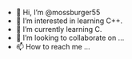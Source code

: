 - 👋 Hi, I’m @mossburger55
- 👀 I’m interested in learning C++.
- 🌱 I’m currently learning C.
- 💞️ I’m looking to collaborate on ...
- 📫 How to reach me ...

<!---
mossburger55/mossburger55 is a ✨ special ✨ repository because its `README.md` (this file) appears on your GitHub profile.
You can click the Preview link to take a look at your changes.
--->

